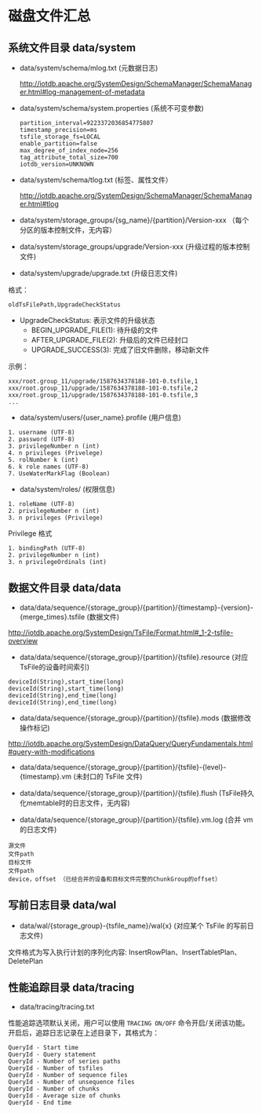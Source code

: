 <!--

    Licensed to the Apache Software Foundation (ASF) under one
    or more contributor license agreements.  See the NOTICE file
    distributed with this work for additional information
    regarding copyright ownership.  The ASF licenses this file
    to you under the Apache License, Version 2.0 (the
    "License"); you may not use this file except in compliance
    with the License.  You may obtain a copy of the License at
    
        http://www.apache.org/licenses/LICENSE-2.0
    
    Unless required by applicable law or agreed to in writing,
    software distributed under the License is distributed on an
    "AS IS" BASIS, WITHOUT WARRANTIES OR CONDITIONS OF ANY
    KIND, either express or implied.  See the License for the
    specific language governing permissions and limitations
    under the License.

-->

# 磁盘文件汇总

## 系统文件目录 data/system

* data/system/schema/mlog.txt (元数据日志)

	http://iotdb.apache.org/SystemDesign/SchemaManager/SchemaManager.html#log-management-of-metadata

* data/system/schema/system.properties (系统不可变参数)

	```
	partition_interval=9223372036854775807
	timestamp_precision=ms
	tsfile_storage_fs=LOCAL
	enable_partition=false
	max_degree_of_index_node=256
	tag_attribute_total_size=700
	iotdb_version=UNKNOWN
	```

* data/system/schema/tlog.txt (标签、属性文件）

	http://iotdb.apache.org/SystemDesign/SchemaManager/SchemaManager.html#tlog


* data/system/storage_groups/{sg_name}/{partition}/Version-xxx （每个分区的版本控制文件，无内容）

* data/system/storage_groups/upgrade/Version-xxx (升级过程的版本控制文件)

* data/system/upgrade/upgrade.txt (升级日志文件)

格式：

```
oldTsFilePath,UpgradeCheckStatus
```

* UpgradeCheckStatus: 表示文件的升级状态
	* BEGIN_UPGRADE_FILE(1): 待升级的文件
	* AFTER_UPGRADE_FILE(2): 升级后的文件已经封口
	* UPGRADE_SUCCESS(3): 完成了旧文件删除，移动新文件

示例：

```
xxx/root.group_11/upgrade/1587634378188-101-0.tsfile,1
xxx/root.group_11/upgrade/1587634378188-101-0.tsfile,2
xxx/root.group_11/upgrade/1587634378188-101-0.tsfile,3
...
```

* data/system/users/{user_name}.profile (用户信息)

```
1. username (UTF-8)
2. password (UTF-8)
3. privilegeNumber n (int)
4. n privileges (Privelege)
5. rolNumber k (int)
6. k role names (UTF-8)
7. UseWaterMarkFlag (Boolean)
```

* data/system/roles/ (权限信息)

```
1. roleName (UTF-8)
2. privilegeNumber n (int)
3. n privileges (Privilege)
```

Privilege 格式

```
1. bindingPath (UTF-8)
2. privilegeNumber n (int)
3. n privilegeOrdinals (int)
```

## 数据文件目录 data/data

* data/data/sequence/{storage_group}/{partition}/{timestamp}-{version}-{merge_times}.tsfile (数据文件)

http://iotdb.apache.org/SystemDesign/TsFile/Format.html#_1-2-tsfile-overview

* data/data/sequence/{storage_group}/{partition}/{tsfile}.resource (对应TsFile的设备时间索引)

```
deviceId(String),start_time(long)
deviceId(String),start_time(long)
deviceId(String),end_time(long)
deviceId(String),end_time(long)
```

* data/data/sequence/{storage_group}/{partition}/{tsfile}.mods (数据修改操作标记)

http://iotdb.apache.org/SystemDesign/DataQuery/QueryFundamentals.html#query-with-modifications

* data/data/sequence/{storage_group}/{partition}/{tsfile}-{level}-{timestamp}.vm (未封口的 TsFile 文件)

* data/data/sequence/{storage_group}/{partition}/{tsfile}.flush (TsFile持久化memtable时的日志文件，无内容)

* data/data/sequence/{storage_group}/{partition}/{tsfile}.vm.log (合并 vm 的日志文件)

```
源文件
文件path
目标文件
文件path
device，offset （已经合并的设备和目标文件完整的ChunkGroup的offset）
```

## 写前日志目录 data/wal

* data/wal/{storage_group}-{tsfile_name}/wal{x} (对应某个 TsFile 的写前日志文件)

文件格式为写入执行计划的序列化内容: InsertRowPlan、InsertTabletPlan、DeletePlan

## 性能追踪目录 data/tracing

* data/tracing/tracing.txt

性能追踪选项默认关闭，用户可以使用 `TRACING ON/OFF` 命令开启/关闭该功能。开启后，追踪日志记录在上述目录下，其格式为：

```
QueryId - Start time
QueryId - Query statement
QueryId - Number of series paths
QueryId - Number of tsfiles
QueryId - Number of sequence files
QueryId - Number of unsequence files
QueryId - Number of chunks
QueryId - Average size of chunks
QueryId - End time
```
